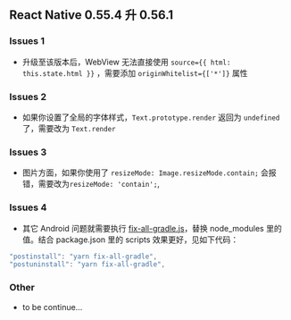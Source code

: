 ## React Native 0.55.4 升 0.56.1

### Issues 1

* 升级至该版本后，WebView 无法直接使用 `source={{ html: this.state.html }}` ，需要添加 `originWhitelist={['*']}` 属性

### Issues 2

* 如果你设置了全局的字体样式，`Text.prototype.render` 返回为 `undefined` 了，需要改为 `Text.render`

### Issues 3

* 图片方面，如果你使用了 `resizeMode: Image.resizeMode.contain;` 会报错，需要改为`resizeMode: 'contain';`,

### Issues 4

* 其它 Android 问题就需要执行 [fix-all-gradle.js](../code/fix-all-gradle.js)，替换 node_modules 里的值。结合 package.json 里的 scripts 效果更好，见如下代码：

```javascript
"postinstall": "yarn fix-all-gradle",
"postuninstall": "yarn fix-all-gradle",
```

### Other

* to be continue...
